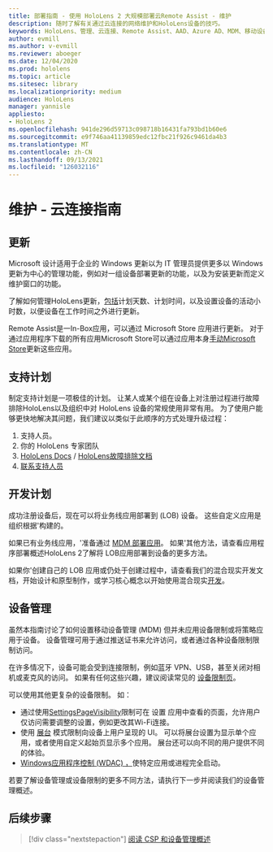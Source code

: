 ```yaml
---
title: 部署指南 - 使用 HoloLens 2 大规模部署云Remote Assist - 维护
description: 随时了解有关通过云连接的网络维护和HoloLens设备的技巧。
keywords: HoloLens、管理、云连接、Remote Assist、AAD、Azure AD、MDM、移动设备管理
author: evmill
ms.author: v-evmill
ms.reviewer: aboeger
ms.date: 12/04/2020
ms.prod: hololens
ms.topic: article
ms.sitesec: library
ms.localizationpriority: medium
audience: HoloLens
manager: yannisle
appliesto:
- HoloLens 2
ms.openlocfilehash: 941de296d59713c098718b16431fa793bd1b60e6
ms.sourcegitcommit: e9f746aa41139859edc12fbc21f926c9461da4b3
ms.translationtype: MT
ms.contentlocale: zh-CN
ms.lasthandoff: 09/13/2021
ms.locfileid: "126032116"
---
```

# <a name="maintain---cloud-connected-guide"></a>维护 - 云连接指南

## <a name="updates"></a>更新

Microsoft 设计适用于企业的 Windows 更新以为 IT 管理员提供更多以 Windows 更新为中心的管理功能，例如对一组设备部署更新的功能，以及为安装更新而定义维护窗口的功能。

了解如何管理HoloLens更新，[包括](/hololens/hololens-updates)计划天数、计划时间，以及设置设备的活动小时数，以便设备在工作时间之外进行更新。

Remote Assist是一In-Box应用，可以通过 Microsoft Store 应用进行更新。 对于通过应用程序下载的所有应用Microsoft Store可以通过应用本身[手动Microsoft Store](/hololens/holographic-store-apps#update-apps)更新这些应用。

## <a name="support-plan"></a>支持计划

制定支持计划是一项极佳的计划。 让某人或某个组在设备上对注册过程进行故障排除HoloLens以及组织中对 HoloLens 设备的常规使用非常有用。 为了使用户能够更快地解决其问题，我们建议以类似于此顺序的方式处理升级过程：

1. 支持人员。
2. 你的 HoloLens 专家团队
3. [HoloLens Docs](/hololens/)  / [HoloLens故障排除文档](/hololens/hololens-troubleshooting)
4. [联系支持人员](https://support.serviceshub.microsoft.com/supportforbusiness/create?sapId=e9391227-fa6d-927b-0fff-f96288631b8f)

## <a name="development-plan"></a>开发计划

成功注册设备后，现在可以将业务线应用部署到 (LOB) 设备。 这些自定义应用是组织根据&#39;构建的。

如果已有业务线应用，&#39;准备通过 [MDM 部署应用](/hololens/app-deploy-intune)。 如果&#39;其他方法，请查看应用程序部署概述HoloLens 2了解将 LOB[](/hololens/app-deploy-overview)应用部署到设备的更多方法。

如果你&#39;创建自己的 LOB 应用或仍处于创建过程中，请查看我们的混合现实开发文档，开始设计和原型制作，或学习核心概念以开始使用[](/windows/mixed-reality/design/design)混合现实[开发](/windows/mixed-reality/discover/get-started-with-mr)。

## <a name="device-management"></a>设备管理 

虽然本指南讨论了如何设置移动设备管理 (MDM) 但并未应用设备限制或将策略应用于设备。 设备管理可用于通过推送证书来允许访问，或者通过各种设备限制限制访问。 

在许多情况下，设备可能会受到连接限制，例如蓝牙 VPN、USB，甚至关闭对相机或麦克风的访问。 如果有任何这些兴趣，建议阅读常见的 [设备限制页](hololens-common-device-restrictions.md)。

可以使用其他更复杂的设备限制。 如：

- 通过使用[SettingsPageVisibility](settings-uri-list.md)限制可在 设置 应用中查看的页面，允许用户仅访问需要调整的设置，例如更改其Wi-Fi连接。
- 使用 [展台](hololens-kiosk.md) 模式限制向设备上用户呈现的 UI。 可以将展台设置为显示单个应用，或者使用自定义起始页显示多个应用。 展台还可以向不同的用户提供不同的体验。  
- [Windows应用程序控制 (WDAC) ，](windows-defender-application-control-wdac.md)使特定应用或进程完全启动。

若要了解设备管理或设备限制的更多不同方法，请执行下一步并阅读我们的设备管理概述。

## <a name="next-step"></a>后续步骤

> [!div class="nextstepaction"]
> [阅读 CSP 和设备管理概述](hololens-csp-policy-overview.md)